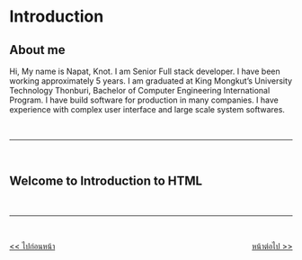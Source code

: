 # Introduction

## About me

Hi, My name is Napat, Knot. I am Senior Full stack developer. I have been working approximately 5 years. I am graduated at King Mongkut’s University Technology Thonburi, Bachelor of Computer Engineering International Program. I have build software for production in many companies. I have experience with complex user interface and large scale system softwares.

<br><hr><br>

## Welcome to Introduction to HTML

<br><hr><br>

<div style="display: flex; justify-content: space-between;">
  <a href="#"><< ไปก่อนหน้า</a>
  <a href="https://github.com/napatwongchr/intro-to-html/blob/main/lessons/1-web-development-pillars.md">หน้าต่อไป >></a>
</div>
